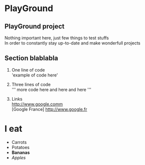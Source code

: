 # PlayGround
## PlayGround project

Nothing important here, just few things to test stuffs  
In order to constantly stay up-to-date and make wonderfull projects

Section blablabla
---

1. One line of code  
'example of code here'

2. Three lines of code  
'''
more code
here
and here and here
'''

3. Links  
http://www.google.comm  
[Google France] http://www.google.fr

I eat
===
* Carrots
* Potatoes
* **Bananas**
* *Apples*